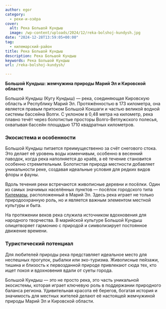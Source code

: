 ```yaml
---
author: egor
category:
  - реки-и-озёра
cover:
  alt: Река Большой Кундыш
  image: /wp-content/uploads/2024/12/reka-bolshoj-kundysh.jpg
date: "2024-12-28T13:59:05+00:00"
tag:
  - килемарский-район
title: Река Большой Кундыш
description: Река Большой Кундыш
keywords: Река Большой Кундыш
url: /reka-bolshoj-kundysh/

---
```

**Большой Кундыш: жемчужина природы Марий Эл и Кировской области**

Большой Кундыш (Кугу Кундыш) — река, соединяющая Кировскую область и Республику Марий Эл. Протяжённостью в 173 километра, она является правым притоком Большой Кокшаги и частью великой водной системы бассейна Волги. С уклоном в 0,48 метра на километр, река плавно течёт через болотистые просторы Волго-Ветлужского полесья, охватывая бассейн площадью 1710 квадратных километров.

### Экосистема и особенности

Большой Кундыш питается преимущественно за счёт снегового стока. Это делает её уровень воды изменчивым, особенно в весенний паводок, когда река наполняется до краёв, а её течение становится особенно стремительным. Болотистая природа местности добавляет уникальности реке, создавая идеальные условия для редких видов флоры и фауны.

Вдоль течения реки встречаются живописные деревни и посёлки. Один из самых значимых населённых пунктов — посёлок городского типа [Килемары](/kilemarskij-rajonnyj-kraevedcheskij-muzej/), расположенный в Марий Эл. Здесь река играет не только природоохранную роль, но и является важным элементом местной культуры и быта.

На протяжении веков река служила источником вдохновения для народного творчества. В марийской культуре Большой Кундыш олицетворяет гармонию с природой и символизирует постоянное движение времени.

### Туристический потенциал

Для любителей природы река представляет идеальное место для неспешных прогулок, рыбалки или эко-туризма. Живописные пейзажи, тишина и близость к первозданной природе привлекают сюда тех, кто ищет покоя и вдохновения вдали от суеты города.

Большой Кундыш — это не просто река, это часть уникальной экосистемы, которая играет ключевую роль в поддержании природного баланса региона. Удивительная красота её берегов, богатая история и значимость для местных жителей делают её настоящей жемчужиной природы Марий Эл и Кировской области.
